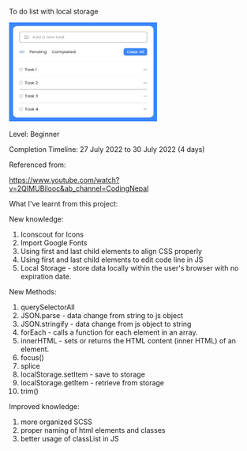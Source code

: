 To do list with local storage

<img src="To_do_list_web_example.jpg" width="300" height="200">

Level: Beginner

Completion Timeline: 27 July 2022 to 30 July 2022 (4 days)

Referenced from:

https://www.youtube.com/watch?v=2QIMUBilooc&ab_channel=CodingNepal

What I've learnt from this project:

New knowledge:
1. Iconscout for Icons
2. Import Google Fonts
3. Using first and last child elements to align CSS properly
4. Using first and last child elements to edit code line in JS
5. Local Storage - store data locally within the user's browser with no expiration date.

New Methods:
1. querySelectorAll
2. JSON.parse - data change from string to js object
3. JSON.stringify - data change from js object to string
4. forEach - calls a function for each element in an array.
5. innerHTML - sets or returns the HTML content (inner HTML) of an element.
6. focus()
7. splice
8. localStorage.setItem - save to storage
9. localStorage.getItem - retrieve from storage
10. trim()

Improved knowledge:
1. more organized SCSS
2. proper naming of html elements and classes
3. better usage of classList in JS
